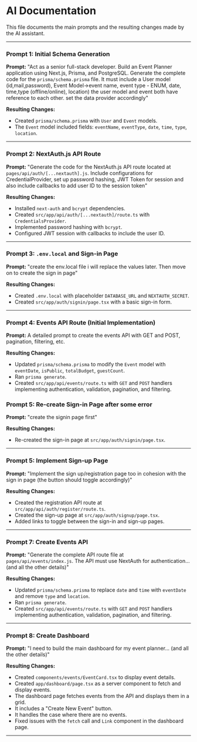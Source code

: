# AI Documentation

This file documents the main prompts and the resulting changes made by the AI assistant.

---

### Prompt 1: Initial Schema Generation

**Prompt:** "Act as a senior full-stack developer. Build an Event Planner application using Next.js, Prisma, and PostgreSQL. Generate the complete code for the `prisma/schema.prisma` file. It must include a User model (id,mail,password), Event Model->event name, event type - ENUM, date, time,type (offline/online), location) the user model and event both have reference to each other. set the data provider accordingly"

**Resulting Changes:**
- Created `prisma/schema.prisma` with `User` and `Event` models.
- The `Event` model included fields: `eventName`, `eventType`, `date`, `time`, `type`, `location`.

---

### Prompt 2: NextAuth.js API Route

**Prompt:** "Generate the code for the NextAuth.js API route located at `pages/api/auth/[...nextauth].js`. Include configurations for CredentialProvider, set up password hashing, JWT Token for session and also include callbacks to add user ID to the session token"

**Resulting Changes:**
- Installed `next-auth` and `bcrypt` dependencies.
- Created `src/app/api/auth/[...nextauth]/route.ts` with `CredentialsProvider`.
- Implemented password hashing with `bcrypt`.
- Configured JWT session with callbacks to include the user ID.

---

### Prompt 3: `.env.local` and Sign-in Page

**Prompt:** "create the env.local file i will replace the values later. Then move on to create the sign in page"

**Resulting Changes:**
- Created `.env.local` with placeholder `DATABASE_URL` and `NEXTAUTH_SECRET`.
- Created `src/app/auth/signin/page.tsx` with a basic sign-in form.

---

### Prompt 4: Events API Route (Initial Implementation)

**Prompt:** A detailed prompt to create the events API with GET and POST, pagination, filtering, etc.

**Resulting Changes:**
- Updated `prisma/schema.prisma` to modify the `Event` model with `eventDate`, `isPublic`, `totalBudget`, `guestCount`.
- Ran `prisma generate`.
- Created `src/app/api/events/route.ts` with `GET` and `POST` handlers implementing authentication, validation, pagination, and filtering.

### Prompt 5: Re-create Sign-in Page after some error

**Prompt:** "create the signin page first"

**Resulting Changes:**
- Re-created the sign-in page at `src/app/auth/signin/page.tsx`.

---

### Prompt 5: Implement Sign-up Page

**Prompt:** "Implement the sign up/registration page too in cohesion with the sign in page (the button should toggle accordingly)"

**Resulting Changes:**
- Created the registration API route at `src/app/api/auth/register/route.ts`.
- Created the sign-up page at `src/app/auth/signup/page.tsx`.
- Added links to toggle between the sign-in and sign-up pages.

---

### Prompt 7: Create Events API

**Prompt:** "Generate the complete API route file at `pages/api/events/index.js`. The API must use NextAuth for authentication... (and all the other details)"

**Resulting Changes:**
- Updated `prisma/schema.prisma` to replace `date` and `time` with `eventDate` and remove `type` and `location`.
- Ran `prisma generate`.
- Created `src/app/api/events/route.ts` with `GET` and `POST` handlers implementing authentication, validation, pagination, and filtering.

---

### Prompt 8: Create Dashboard

**Prompt:** "I need to build the main dashboard for my event planner... (and all the other details)"

**Resulting Changes:**
- Created `components/events/EventCard.tsx` to display event details.
- Created `app/dashboard/page.tsx` as a server component to fetch and display events.
- The dashboard page fetches events from the API and displays them in a grid.
- It includes a "Create New Event" button.
- It handles the case where there are no events.
- Fixed issues with the `fetch` call and `Link` component in the dashboard page.

---